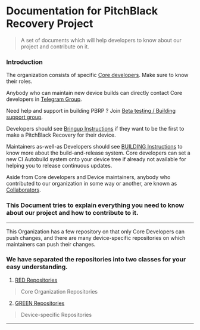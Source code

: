 # Documentation for PitchBlack Recovery Project
> A set of documents which will help developers to know about our project and contribute on it.

### Introduction

The organization consists of specific [Core developers](Core_developers.md). Make sure to know their roles.

Anybody who can maintain new device builds can directly contact Core developers in [Telegram Group](https://t.me/pbrpcom).

Need help and support in building PBRP ? Join [Beta testing / Building support group](https://t.me/pbrp_testers).

Developers should see [Bringup Instructions](BRINGUP.md) if they want to be the first to make a PitchBlack Recovery for their device.

Maintainers as-well-as Developers should see [BUILDING Instructions](BUILDING_Instructions.md) to know more about the build-and-release system. Core developers can set a new CI Autobuild system onto your device tree if already not available for helping you to release continuous updates.

Aside from Core developers and Device maintainers, anybody who contributed to our organization in some way or another, are known as [Collaborators](Collaborators.md).


### This Document tries to explain everything you need to know about our project and how to contribute to it.

---

This Organization has a few repository on that only Core Developers can push changes, and there are many device-specific repositories on which maintainers can push their changes.

### We have separated the repositories into two classes for your easy understanding.

1. [RED Repositories](RED_Repositories.md)
> Core Organization Repositories
2. [GREEN Repositories](GREEN_Repositories.md)
> Device-specific Repositories

---
